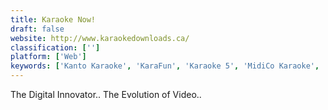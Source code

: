```yaml
---
title: Karaoke Now!
draft: false 
website: http://www.karaokedownloads.ca/
classification: ['']
platform: ['Web']
keywords: ['Kanto Karaoke', 'KaraFun', 'Karaoke 5', 'MidiCo Karaoke', 'Midica', 'Online Karaoke Pro', 'Red Karaoke', 'SingPlus', 'Soundfont Midi Player', 'UltraStar Deluxe', 'cantafacil', 'cante!']
---
```

The Digital Innovator.. The Evolution of Video..